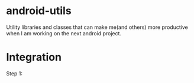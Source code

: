 android-utils
=============

Utility libraries and classes that can make me(and others) more productive when I am working on the next android project.


Integration
=============

Step 1: